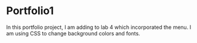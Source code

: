 # Portfolio1

In this portfolio project, I am adding to lab 4 which incorporated the menu.
I am using CSS to change background colors and fonts.

